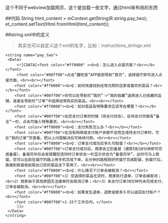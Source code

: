 这个不同于webview加载网页，这个是加载一些文字，通过html来布局的东西

##代码
	String html_content = mContext.getString(R.string.pay_two);
	et_content.setText(Html.fromHtml(html_content));

##string.xml中的定义
>其实也可以自定义这个xml的名字，比如：instructions_strings.xml

	<string name="pay_two">
     <Data>
         <![CDATA[<font color="#ff0000" ><b>Q：怎么进入点餐页面？<br></b></font>
         <font color="#00ff00">点击“趣吃饭”APP底部导航“首页”，选择餐厅即可进入点餐页面。<br><br></font>
        <font color="#ff0000"><b>Q：如何快速找到经常光顾的店家或喜欢的菜品？<br></b></font>
        <font color="#00ff00">你可以在导航栏“我的”->“我的收藏”选择进入已收藏的店铺，或者在导航栏“订单”中选择经常购买的菜品。<br><br></font>
        <font color="#ff0000"><b>Q：如对菜品有特殊要求应该写在哪里？<br></b></font>
        <font color="#00ff00">在您支付订单的时候（待支付状态），在待支付页面有“备注”一栏，点击可输入特殊要求。<br><br></font>
        <font color="#ff0000"><b>Q：支付失败怎么办？<br></b></font>
        <font color="#00ff00">在没有网络或支付账户余额不足而生成待支付订单时，可在“我的订单”页查看。把以上问题解决后可继续付款。<br><br></font>
        <font color="#ff0000"><b>Q：订单支付成功后多久可取餐？<br></b></font>
        <font color="#00ff00">订单支付成功后，商家会立刻备餐（通常5到10分钟即可完成备餐），备餐完毕后会发提醒短信同时订单状态一栏显示状态为“备餐完毕”，此时可马上取餐。您可以在前往餐厅的路上用手机完成下单，五分钟的路程刚好供餐厅完成配餐，到餐厅后，直接到取餐柜前取出订好的菜品坐下享用了。<br><br></font>
        <font color="#ff0000"><b>Q：什么情况下订单会被取消？<br></font>
        <font color="#00ff00">1）您选择的菜品无货时，商家执行退单，订单会被取消；<br>2）商家由于其他原因无法接单时会取消订单；<br>3）未支付订单30分钟内未完成支付，订单会被取消。<br><br></font>
        <font color="#ff0000"><b>Q：如果发生退单，退款金额多久可以返回支付账户？<br></font>
        <font color="#00ff00">1-15个工作日内。</font>
         ]]>
     </Data>
    </string>